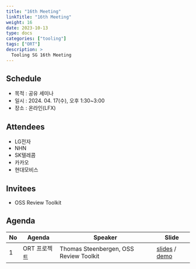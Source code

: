 ```yaml
---
title: "16th Meeting"
linkTitle: "16th Meeting"
weight: 16
date: 2023-10-13
type: docs
categories: ["tooling"]
tags: ["ORT"]
description: >
  Tooling SG 16th Meeting
---
```


## Schedule

* 목적 : 공유 세미나
* 일시 : 2024. 04. 17(수), 오후 1:30~3:00
* 장소 : 온라인(LFX)

## Attendees
* LG전자
* NHN
* SK텔레콤 
* 카카오
* 현대모비스

## Invitees
* OSS Review Toolkit

## Agenda
| No | Agenda           | Speaker | Slide |
|----|-----------------|------|------|
| 1  | ORT 프로젝트 | Thomas Steenbergen, OSS Review Toolkit | [slides](The-ORT-project-OpenChain-KWG-April-2024.pdf) / [demo](ort-demo-example-openchain-kwg-april-2024.zip) |